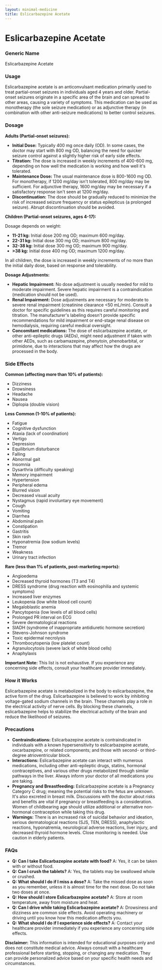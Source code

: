 ```yaml
---
layout: minimal-medicine
title: Eslicarbazepine Acetate
---
```


# Eslicarbazepine Acetate
### Generic Name
Eslicarbazepine Acetate

### Usage
Eslicarbazepine acetate is an anticonvulsant medication primarily used to treat partial-onset seizures in individuals aged 4 years and older.  Partial-onset seizures originate in a specific area of the brain and can spread to other areas, causing a variety of symptoms.  This medication can be used as monotherapy (the sole seizure medication) or as adjunctive therapy (in combination with other anti-seizure medications) to better control seizures.


### Dosage

**Adults (Partial-onset seizures):**

* **Initial Dose:**  Typically 400 mg once daily (OD). In some cases, the doctor may start with 800 mg OD, balancing the need for quicker seizure control against a slightly higher risk of early side effects.
* **Titration:** The dose is increased in weekly increments of 400-600 mg, depending on how well the medication is working and how well it's tolerated.
* **Maintenance Dose:** The usual maintenance dose is 800-1600 mg OD. For monotherapy, if 1200 mg/day isn't tolerated, 800 mg/day may be sufficient. For adjunctive therapy, 1600 mg/day may be necessary if a satisfactory response isn't seen at 1200 mg/day.
* **Discontinuation:**  The dose should be gradually reduced to minimize the risk of increased seizure frequency or status epilepticus (a prolonged seizure). Abrupt discontinuation should be avoided.

**Children (Partial-onset seizures, ages 4-17):**

Dosage depends on weight:

* **11-21 kg:** Initial dose 200 mg OD; maximum 600 mg/day.
* **22-31 kg:** Initial dose 300 mg OD; maximum 800 mg/day.
* **32-38 kg:** Initial dose 300 mg OD; maximum 900 mg/day.
* **>38 kg:** Initial dose 400 mg OD; maximum 1200 mg/day.

In all children, the dose is increased in weekly increments of no more than the initial daily dose, based on response and tolerability.

**Dosage Adjustments:**

* **Hepatic Impairment:** No dose adjustment is usually needed for mild to moderate impairment.  Severe hepatic impairment is a contraindication (medication should not be used).
* **Renal Impairment:** Dose adjustments are necessary for moderate to severe renal impairment (creatinine clearance <50 mL/min).  Consult a doctor for specific guidelines as this requires careful monitoring and titration.  The manufacturer's labeling doesn't provide specific recommendations for mild impairment or end-stage renal disease on hemodialysis,  requiring careful medical oversight.
* **Concomitant medications:**  The dose of eslicarbazepine acetate, or other anti-epileptic drugs (AEDs),  might need adjustment if taken with other AEDs, such as carbamazepine, phenytoin, phenobarbital, or primidone, due to interactions that may affect how the drugs are processed in the body.


### Side Effects

**Common (affecting more than 10% of patients):**

* Dizziness
* Drowsiness
* Headache
* Nausea
* Diplopia (double vision)

**Less Common (1-10% of patients):**

* Fatigue
* Cognitive dysfunction
* Ataxia (lack of coordination)
* Vertigo
* Depression
* Equilibrium disturbance
* Falling
* Abnormal gait
* Insomnia
* Dysarthria (difficulty speaking)
* Memory impairment
* Hypertension
* Peripheral edema
* Blurred vision
* Decreased visual acuity
* Nystagmus (rapid involuntary eye movement)
* Cough
* Vomiting
* Diarrhea
* Abdominal pain
* Constipation
* Gastritis
* Skin rash
* Hyponatremia (low sodium levels)
* Tremor
* Weakness
* Urinary tract infection


**Rare (less than 1% of patients, post-marketing reports):**

* Angioedema
* Decreased thyroid hormones (T3 and T4)
* DRESS syndrome (drug reaction with eosinophilia and systemic symptoms)
* Increased liver enzymes
* Leukopenia (low white blood cell count)
* Megaloblastic anemia
* Pancytopenia (low levels of all blood cells)
* Prolonged PR interval on ECG
* Severe dermatological reactions
* SIADH (syndrome of inappropriate antidiuretic hormone secretion)
* Stevens-Johnson syndrome
* Toxic epidermal necrolysis
* Thrombocytopenia (low platelet count)
* Agranulocytosis (severe lack of white blood cells)
* Anaphylaxis

**Important Note:**  This list is not exhaustive.  If you experience any concerning side effects, consult your healthcare provider immediately.


### How it Works

Eslicarbazepine acetate is metabolized in the body to eslicarbazepine, the active form of the drug. Eslicarbazepine is believed to work by inhibiting voltage-gated sodium channels in the brain. These channels play a role in the electrical activity of nerve cells. By blocking these channels, eslicarbazepine helps to stabilize the electrical activity of the brain and reduce the likelihood of seizures.


### Precautions

* **Contraindications:** Eslicarbazepine acetate is contraindicated in individuals with a known hypersensitivity to eslicarbazepine acetate, oxcarbazepine, or related components; and those with second- or third-degree atrioventricular block.
* **Interactions:**  Eslicarbazepine acetate can interact with numerous medications, including other anti-epileptic drugs, statins, hormonal contraceptives, and various other drugs metabolized through similar pathways in the liver.  Always inform your doctor of all medications you are taking.
* **Pregnancy and Breastfeeding:**  Eslicarbazepine acetate is a Pregnancy Category C drug; meaning the potential risks to the fetus are unknown.  It's also excreted in breast milk.  Discussions with the doctor about risks and benefits are vital if pregnancy or breastfeeding is a consideration. Women of childbearing age should utilize additional or alternative non-hormonal contraception while taking this drug.
* **Warnings:**  There is an increased risk of suicidal behavior and ideation, serious dermatological reactions (SJS, TEN, DRESS), anaphylactic reactions, hyponatremia, neurological adverse reactions, liver injury, and decreased thyroid hormone levels.  Close monitoring is needed.  Use caution in elderly patients.


### FAQs

* **Q: Can I take Eslicarbazepine acetate with food?** A: Yes, it can be taken with or without food.
* **Q: Can I crush the tablets?** A: Yes, the tablets may be swallowed whole or crushed.
* **Q: What should I do if I miss a dose?** A: Take the missed dose as soon as you remember, unless it is almost time for the next dose. Do not take two doses at once.
* **Q: How should I store Eslicarbazepine acetate?** A: Store at room temperature, away from moisture and heat.
* **Q: Can I drive while taking Eslicarbazepine acetate?** A:  Drowsiness and dizziness are common side effects. Avoid operating machinery or driving until you know how this medication affects you.
* **Q: What should I do if I experience side effects?** A: Contact your healthcare provider immediately if you experience any concerning side effects.


**Disclaimer:** This information is intended for educational purposes only and does not constitute medical advice.  Always consult with a healthcare professional before starting, stopping, or changing any medication.  They can provide personalized advice based on your specific health needs and circumstances.
